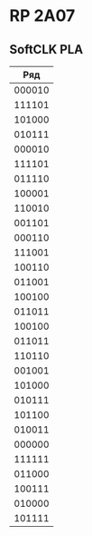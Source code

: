 # RP 2A07

## SoftCLK PLA

|Ряд|
|---|
|000010|
|111101|
|101000|
|010111|
|000010|
|111101|
|011110|
|100001|
|110010|
|001101|
|000110|
|111001|
|100110|
|011001|
|100100|
|011011|
|100100|
|011011|
|110110|
|001001|
|101000|
|010111|
|101100|
|010011|
|000000|
|111111|
|011000|
|100111|
|010000|
|101111|
